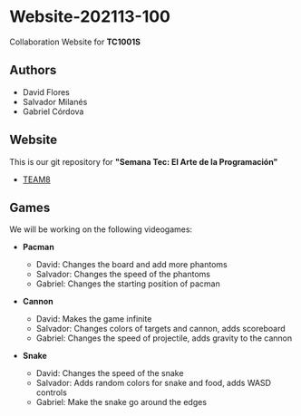 # Website-202113-100

Collaboration Website for **TC1001S**

## Authors

- David Flores
- Salvador Milanés
- Gabriel Córdova

## Website

This is our git repository for **"Semana Tec: El Arte de la Programación"**

- [TEAM8](http://ec2-52-1-3-19.compute-1.amazonaws.com/~team8/)

## Games

We will be working on the following videogames:

- **Pacman**
	- David: Changes the board and add more phantoms
	- Salvador: Changes the speed of the phantoms
	- Gabriel: Changes the starting position of pacman

- **Cannon**
	- David: Makes the game infinite
	- Salvador: Changes colors of targets and cannon, adds scoreboard
	- Gabriel: Changes the speed of projectile, adds gravity to the cannon

- **Snake**
	- David: Changes the speed of the snake
	- Salvador: Adds random colors for snake and food, adds WASD controls 
	- Gabriel: Make the snake go around the edges
